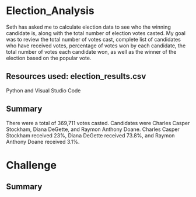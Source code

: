 # Election_Analysis
Seth has asked me to calculate election data to see who the winning candidate is, along with the total number of election votes casted.
My goal was to review the total number of votes cast, complete list of candidates who have received votes, percentage of votes won by each candidate, the total number of votes each candidate won, as well as the winner of the election based on the popular vote.
## Resources used: election_results.csv
Python and Visual Studio Code
## Summary
There were a total of 369,711 votes casted.
Candidates were Charles Casper Stockham, Diana DeGette, and Raymon Anthony Doane.
Charles Casper Stockham received 23%, Diana DeGette received 73.8%, and Raymon Anthony Doane received 3.1%.
# Challenge
## Summary
